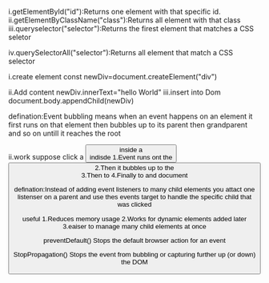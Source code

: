 <!-- One no Ans -->
i.getElementById("id"):Returns one element with that specific id.
ii.getElementByClassName("class"):Returns all element with that class
iii.queryselector("selector"):Returns the firest element that matches a CSS seletor

iv.querySelectorAll("selector"):Returns all element that match a CSS selector

<!-- Two no ans -->

i.create element
const newDiv=document.createElement("div")

ii.Add content
newDiv.innerText="hello World"
iii.insert into Dom
document.body.appendChild(newDiv)

<!-- third ans -->

defination:Event bubbling means when an event happens on an element it first runs on that element then bubbles up to its parent then grandparent and so on untill it reaches the root

ii.work
suppose click a <button> inside a <div> indisde <body>
1.Event runs ont the <button>
2.Then it bubbles up to the <div>
3.Then to <body>
4.Finally to <html >and document
<!-- 4th ans -->

defination:Instead of adding event listeners to many child elements you attact one listenser on a parent and use thes events target to handle the specific child that was clicked

useful
1.Reduces memory usage
2.Works for dynamic elements added later
3.eaiser to manage many child elements at once
<!-- five ans -->

preventDefault()
Stops the default browser action for an event

StopPropagation()
Stops the event from bubbling or capturing further up (or down) the DOM